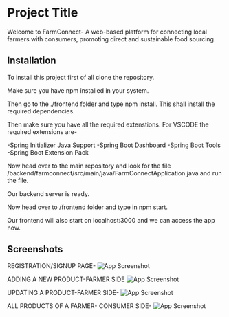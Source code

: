 
# Project Title

Welcome to FarmConnect- A web-based platform for connecting local farmers with consumers, promoting direct and sustainable food sourcing. 

## Installation

To install this project first of all clone the repository.


Make sure you have npm installed in your system.

Then go to the ./frontend folder and type npm install.
This shall install the required dependencies.

Then make sure you have all the required extenstions. For VSCODE the required extensions are-

-Spring Initializer Java Support
-Spring Boot Dashboard
-Spring Boot Tools
-Spring Boot Extension Pack

Now head over to the main repository and look for the file /backend/farmconnect/src/main/java/FarmConnectApplication.java and run the file.

Our backend server is ready.

Now head over to /frontend folder and type in npm start.


Our frontend will also start on localhost:3000 and we can access the app now.

## Screenshots
REGISTRATION/SIGNUP PAGE-
![App Screenshot](https://www.imghost.net/ib/fN24RK1tOZg8Rcy_1689321936.png)

ADDING A NEW PRODUCT-FARMER SIDE
![App Screenshot](https://www.imghost.net/ib/YXtTmyRxP3lHAdb_1689322030.png)

UPDATING  A PRODUCT-FARMER SIDE-
![App Screenshot](https://i.ibb.co/qJN3fj7/add-product.png)

ALL PRODUCTS OF A FARMER- CONSUMER SIDE-
![App Screenshot](https://www.imghost.net/ib/Py0UpsKOULA8QUu_1689322030.png)
